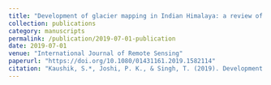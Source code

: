 ```yaml
---
title: "Development of glacier mapping in Indian Himalaya: a review of approaches"
collection: publications
category: manuscripts
permalink: /publication/2019-07-01-publication
date: 2019-07-01
venue: "International Journal of Remote Sensing"
paperurl: "https://doi.org/10.1080/01431161.2019.1582114"
citation: "Kaushik, S.*, Joshi, P. K., & Singh, T. (2019). Development of glacier mapping in Indian Himalaya: a review of approaches. International Journal of Remote Sensing."
---
```



